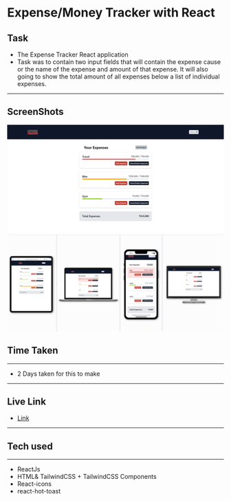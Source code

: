 # Expense/Money Tracker with React

## Task

- The Expense Tracker React application
- Task was to contain two input fields that will contain the expense cause or the name of the expense and amount of that expense. It will also going to show the total amount of all expenses below a list of individual expenses.


---

## ScreenShots

![pic1](./src/images/ssone.png)
![pic2](./src/images/webres.png)

## Time Taken

---

- 2 Days taken for this to make

---

## Live Link

- [Link](https://expense-tracker-react-one.vercel.app/)

---

## Tech used

---

- ReactJs
- HTML& TailwindCSS + TailwindCSS Components
- React-icons
- react-hot-toast
